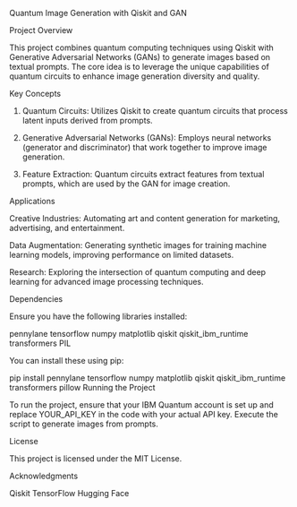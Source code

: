 Quantum Image Generation with Qiskit and GAN

Project Overview

This project combines quantum computing techniques using Qiskit with Generative Adversarial Networks (GANs) to generate images based on textual prompts. The core idea is to leverage the unique capabilities of quantum circuits to enhance image generation diversity and quality.

Key Concepts

1. Quantum Circuits: Utilizes Qiskit to create quantum circuits that process latent inputs derived from prompts.


2. Generative Adversarial Networks (GANs): Employs neural networks (generator and discriminator) that work together to improve image generation.


3. Feature Extraction: Quantum circuits extract features from textual prompts, which are used by the GAN for image creation.



Applications

Creative Industries: Automating art and content generation for marketing, advertising, and entertainment.

Data Augmentation: Generating synthetic images for training machine learning models, improving performance on limited datasets.

Research: Exploring the intersection of quantum computing and deep learning for advanced image processing techniques.


Dependencies

Ensure you have the following libraries installed:

pennylane
tensorflow
numpy
matplotlib
qiskit
qiskit_ibm_runtime
transformers
PIL

You can install these using pip:

pip install pennylane tensorflow numpy matplotlib qiskit qiskit_ibm_runtime transformers pillow
Running the Project

To run the project, ensure that your IBM Quantum account is set up and replace YOUR_API_KEY in the code with your actual API key. Execute the script to generate images from prompts.

License

This project is licensed under the MIT License.

Acknowledgments

Qiskit
TensorFlow
Hugging Face
